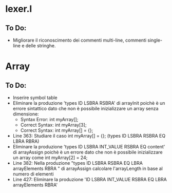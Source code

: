 # lexer.l

## To Do:

- Migliorare il riconoscimento dei commenti multi-line, commenti single-line e delle stringhe.

# Array

## To Do:

- Inserire symbol table
- Eliminare la produzione 'types ID LSBRA RSBRA' di arrayInit poichè è un errore sintattico dato che non è possibile inizializzare un array senza dimensione:
    - Syntax Error: int myArray[];
    - Correct Syntax: int myArray[3];
    - Correct Syntax: int myArray[] = {};
- Line 363: Studiare il caso int myArray[] = {}; (types ID LSBRA RSBRA EQ LBRA RBRA)
- Eliminare la produzione 'types ID LSBRA INT_VALUE RSBRA EQ content' di arrayAssign poichè è un errore dato che non è possibile inizializzare un array come int myArray[2] = 24;
- Line 382: Nella produzione "types ID LSBRA RSBRA EQ LBRA arrayElements RBRA " di arrayAssign calcolare l'arrayLength in base al numero di elementi
- Line 427: Eliminare la produzione 'ID LSBRA INT_VALUE RSBRA EQ LBRA arrayElements RBRA' 
